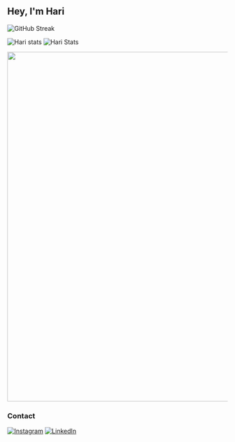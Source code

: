 ## Hey, I'm Hari
![GitHub Streak](https://github-readme-streak-stats.herokuapp.com?user=thughari&theme=highcontrast&hide_border=true&border_radius=25&mode=weekly)

![Hari stats](http://github-profile-summary-cards.vercel.app/api/cards/repos-per-language?username=thughari&theme=dark)
![Hari Stats](http://github-profile-summary-cards.vercel.app/api/cards/most-commit-language?username=thughari&theme=dark)

<a href="https://github.com/ryo-ma/github-profile-trophy">
  <img width=800 src="https://github-profile-trophy.vercel.app/?username=thughari&column=8&theme=discord&no-frame=true&no-bg=true"/>
</a>

### Contact
[![Instagram](https://img.shields.io/badge/Instagram-%23E4405F.svg?logo=Instagram&logoColor=white)](https://instagram.com/thug_hari) [![LinkedIn](https://img.shields.io/badge/LinkedIn-%230077B5.svg?logo=linkedin&logoColor=white)](https://www.linkedin.com/in/hari-thatikonda/)
